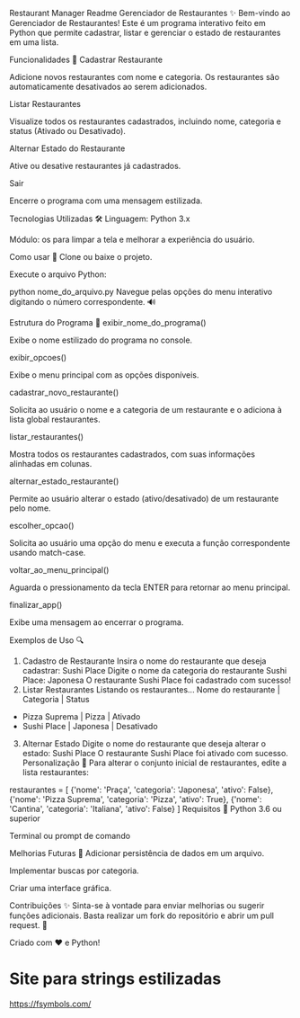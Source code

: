 

Restaurant Manager Readme
Gerenciador de Restaurantes ✨
Bem-vindo ao Gerenciador de Restaurantes! Este é um programa interativo feito em Python que permite cadastrar, listar e gerenciar o estado de restaurantes em uma lista.

Funcionalidades 🌟
Cadastrar Restaurante

Adicione novos restaurantes com nome e categoria. Os restaurantes são automaticamente desativados ao serem adicionados.

Listar Restaurantes

Visualize todos os restaurantes cadastrados, incluindo nome, categoria e status (Ativado ou Desativado).

Alternar Estado do Restaurante

Ative ou desative restaurantes já cadastrados.

Sair

Encerre o programa com uma mensagem estilizada.

Tecnologias Utilizadas 🛠️
Linguagem: Python 3.x

Módulo: os para limpar a tela e melhorar a experiência do usuário.

Como usar 🔧
Clone ou baixe o projeto.

Execute o arquivo Python:

python nome_do_arquivo.py
Navegue pelas opções do menu interativo digitando o número correspondente. 🔊

Estrutura do Programa 🔄
exibir_nome_do_programa()

Exibe o nome estilizado do programa no console.

exibir_opcoes()

Exibe o menu principal com as opções disponíveis.

cadastrar_novo_restaurante()

Solicita ao usuário o nome e a categoria de um restaurante e o adiciona à lista global restaurantes.

listar_restaurantes()

Mostra todos os restaurantes cadastrados, com suas informações alinhadas em colunas.

alternar_estado_restaurante()

Permite ao usuário alterar o estado (ativo/desativado) de um restaurante pelo nome.

escolher_opcao()

Solicita ao usuário uma opção do menu e executa a função correspondente usando match-case.

voltar_ao_menu_principal()

Aguarda o pressionamento da tecla ENTER para retornar ao menu principal.

finalizar_app()

Exibe uma mensagem ao encerrar o programa.

Exemplos de Uso 🔍
1. Cadastro de Restaurante
Insira o nome do restaurante que deseja cadastrar: Sushi Place
Digite o nome da categoria do restaurante Sushi Place: Japonesa
O restaurante Sushi Place foi cadastrado com sucesso!
2. Listar Restaurantes
Listando os restaurantes...
Nome do restaurante      | Categoria            | Status
- Pizza Suprema          | Pizza                | Ativado
- Sushi Place            | Japonesa            | Desativado
3. Alternar Estado
Digite o nome do restaurante que deseja alterar o estado: Sushi Place
O restaurante Sushi Place foi ativado com sucesso.
Personalização 🎨
Para alterar o conjunto inicial de restaurantes, edite a lista restaurantes:

restaurantes = [
    {'nome': 'Praça', 'categoria': 'Japonesa', 'ativo': False},
    {'nome': 'Pizza Suprema', 'categoria': 'Pizza', 'ativo': True},
    {'nome': 'Cantina', 'categoria': 'Italiana', 'ativo': False}
]
Requisitos 🚀
Python 3.6 ou superior

Terminal ou prompt de comando

Melhorias Futuras 🔄
Adicionar persistência de dados em um arquivo.

Implementar buscas por categoria.

Criar uma interface gráfica.

Contribuições ✨
Sinta-se à vontade para enviar melhorias ou sugerir funções adicionais. Basta realizar um fork do repositório e abrir um pull request. 🔁

Criado com ❤️ e Python!

# Site para strings estilizadas
https://fsymbols.com/
